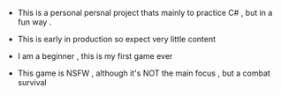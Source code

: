 + This is a personal persnal project thats mainly to practice C# , but in a fun way . 

+ This is early in production so expect very little content

+ I am a beginner , this is my first game ever

+ This game is NSFW , although it's NOT the main focus , but a combat survival
